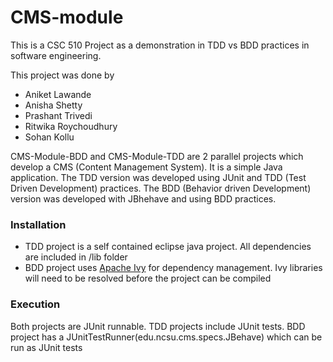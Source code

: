 # CMS-module
This is a CSC 510 Project as a demonstration in TDD vs BDD practices in software engineering.

This project was done by 
* Aniket Lawande
* Anisha Shetty
* Prashant Trivedi
* Ritwika Roychoudhury
* Sohan Kollu

CMS-Module-BDD and CMS-Module-TDD are 2 parallel projects which develop a CMS (Content Management System). It is a simple Java application. The TDD version was developed using JUnit and TDD (Test Driven Development) practices. The BDD (Behavior driven Development) version was developed with JBhehave and using BDD practices.

### Installation
* TDD project is a self contained eclipse java project. All dependencies are included in /lib folder
* BDD project uses [Apache Ivy](http://ant.apache.org/ivy/) for dependency management. Ivy libraries will need to be resolved before the project can be compiled

### Execution
Both projects are JUnit runnable. TDD projects include JUnit tests. BDD project has a JUnitTestRunner(edu.ncsu.cms.specs.JBehave) which can be run as JUnit tests
